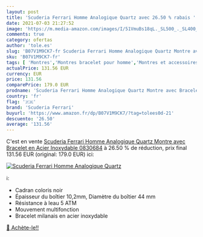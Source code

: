 ```yaml
---
layout: post
title: 'Scuderia Ferrari Homme Analogique Quartz avec 26.50 % rabais '
date: 2021-07-03 21:27:52
image: 'https://m.media-amazon.com/images/I/51VmuBs18qL._SL500_._SL400_.jpg'
comments: true
category: ofertas
author: 'tole.es'
slug: 'B07V1M9CK7-fr Scuderia Ferrari Homme Analogique Quartz Montre avec...'
sku: 'B07V1M9CK7-fr'
tags: [ 'Montres','Montres bracelet pour homme','Montres et accessoires','Montres homme','scuderia ferrari', ]
actualPrice: 131.56 EUR
currency: EUR
price: 131.56
comparePrice: 179.0 EUR
prodname: 'Scuderia Ferrari Homme Analogique Quartz Montre avec Bracelet en Acier Inoxydable 0830684'
country: 'fr'
flag: '🇫🇷'
brand: 'Scuderia Ferrari'
buyurl: 'https://www.amazon.fr/dp/B07V1M9CK7/?tag=tolees0d-21'
descuento: '26.50'
average: '131.56'
---
```


C'est en vente [Scuderia Ferrari Homme Analogique Quartz Montre avec Bracelet en Acier Inoxydable 0830684](https://www.amazon.fr/dp/B07V1M9CK7/?tag=tolees0d-21)  à  26.50 % de réduction, prix final  131.56 EUR (original: 179.0 EUR) ici:

[![Scuderia Ferrari Homme Analogique Quartz](https://m.media-amazon.com/images/I/51VmuBs18qL._SL500_._SL400_.jpg)](https://www.amazon.fr/dp/B07V1M9CK7/?tag=tolees0d-21)

ℹ️:

- Cadran coloris noir
- Épaisseur du boîtier 10,2mm, Diamètre du boîtier 44 mm
- Résistance à leau 5 ATM
- Mouvement multifonction
- Bracelet milanais en acier inoxydable

[🛒 Achète-le!!](https://www.amazon.fr/dp/B07V1M9CK7/?tag=tolees0d-21)
